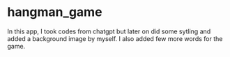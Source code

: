 # hangman_game
In this app, I took codes from chatgpt but later on did some sytling and added a background image by myself.
I also added few more words for the game.
